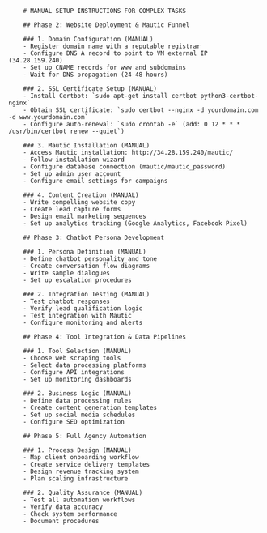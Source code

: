 
        # MANUAL SETUP INSTRUCTIONS FOR COMPLEX TASKS
        
        ## Phase 2: Website Deployment & Mautic Funnel
        
        ### 1. Domain Configuration (MANUAL)
        - Register domain name with a reputable registrar
        - Configure DNS A record to point to VM external IP (34.28.159.240)
        - Set up CNAME records for www and subdomains
        - Wait for DNS propagation (24-48 hours)
        
        ### 2. SSL Certificate Setup (MANUAL)
        - Install Certbot: `sudo apt-get install certbot python3-certbot-nginx`
        - Obtain SSL certificate: `sudo certbot --nginx -d yourdomain.com -d www.yourdomain.com`
        - Configure auto-renewal: `sudo crontab -e` (add: 0 12 * * * /usr/bin/certbot renew --quiet`)
        
        ### 3. Mautic Installation (MANUAL)
        - Access Mautic installation: http://34.28.159.240/mautic/
        - Follow installation wizard
        - Configure database connection (mautic/mautic_password)
        - Set up admin user account
        - Configure email settings for campaigns
        
        ### 4. Content Creation (MANUAL)
        - Write compelling website copy
        - Create lead capture forms
        - Design email marketing sequences
        - Set up analytics tracking (Google Analytics, Facebook Pixel)
        
        ## Phase 3: Chatbot Persona Development
        
        ### 1. Persona Definition (MANUAL)
        - Define chatbot personality and tone
        - Create conversation flow diagrams
        - Write sample dialogues
        - Set up escalation procedures
        
        ### 2. Integration Testing (MANUAL)
        - Test chatbot responses
        - Verify lead qualification logic
        - Test integration with Mautic
        - Configure monitoring and alerts
        
        ## Phase 4: Tool Integration & Data Pipelines
        
        ### 1. Tool Selection (MANUAL)
        - Choose web scraping tools
        - Select data processing platforms
        - Configure API integrations
        - Set up monitoring dashboards
        
        ### 2. Business Logic (MANUAL)
        - Define data processing rules
        - Create content generation templates
        - Set up social media schedules
        - Configure SEO optimization
        
        ## Phase 5: Full Agency Automation
        
        ### 1. Process Design (MANUAL)
        - Map client onboarding workflow
        - Create service delivery templates
        - Design revenue tracking system
        - Plan scaling infrastructure
        
        ### 2. Quality Assurance (MANUAL)
        - Test all automation workflows
        - Verify data accuracy
        - Check system performance
        - Document procedures
        